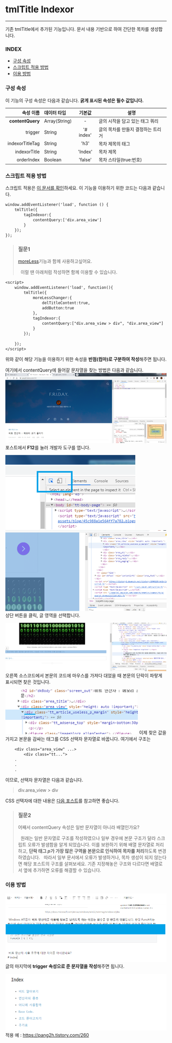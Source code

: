 # tmlTitle Indexor
---
기존 tmlTitle에서 추가된 기능입니다. 문서 내용 기반으로 하여 간단한 목차를 생성합니다.

### INDEX
* [구성 속성](#구성-속성)
* [스크립트 적용 방법](#스크립트-적용-방법)
* [이용 방법](#이용-방법)

### 구성 속성
이 기능의 구성 속성은 다음과 같습니다. **굵게 표시된 속성은 필수 값입니다.**

|속성 이름                  |데이터 타입            |기본값     |설명   							|
|--------------------------:|:----------------------|:---------:|-----------------------------------|
|**contentQuery**			|Array(String)			|-			|글의 시작을 담고 있는 태그 쿼리	|
|trigger					|String                 |'# index'	|글의 목차를 만들지 결정하는 트리거	|
|indexorTitleTag			|String					|'h3'		|목차 제목의 태그					|
|indexorTitle				|String					|'Index'	|목차 제목							|
|orderIndex					|Boolean				|'false'	|목차 스타일(true:번호)				|

### 스크립트 적용 방법
스크립트 적용은 [이 문서를 확인](readme.md#스크립트-적용-방법)하세요. 이 기능을 이용하기 위한 코드는 다음과 같습니다.
```
window.addEventListener('load', function () {
    tmlTitle({
        tagIndexor:{
            contentQuery:['div.area_view']
        }
    });
});
```

> ### 질문1
> [moreLess](readme.md)기능과 함께 사용하고싶어요.
>
> &nbsp; 이럴 땐 아래처럼 작성하면 함께 이용할 수 있습니다.
```
<script>
    window.addEventListener('load', function(){
        tmlTitle({
            moreLessChanger:{
                delTitleContent:true,
                addButton:true
            }, 
            tagIndexor:{
                contentQuery:["div.area_view > div", "div.area_view"]
            }
        });
        
    });
</script>
```
위와 같이 해당 기능을 이용하기 위한 속성을 **반점(컴마)로 구분하여 작성**해주면 됩니다.

여기에서 contentQuery에 들어갈 문자열을 찾는 방법은 다음과 같습니다.
![쿼리 찾기](./images/indexor-findquery.png)
포스트에서 **F12**를 눌러 개발자 도구를 엽니다.

![쿼리 찾기2](./images/indexor-findquery2.png)
![쿼리 찾기3](./images/indexor-findquery3.png)
상단 버튼을 클릭, 글 영역을 선택합니다.

![쿼리 찾기4](./images/indexor-findquery4.png)
오른쪽 소스코드에서 본문의 코드에 마우스를 가져다 대었을 때 본문의 단락이 파랗게 표시되면 찾은 것입니다.

![쿼리 찾기5](./images/indexor-findquery5.png)
이제 찾은 값을 가지고 본문을 감싸는 태그를 CSS 선택자 문자열로 바꿉니다.
여기에서 구조는
```
    <div class="area_view" ...>
        <div class="tt...">
    .
    .
    .
```
이므로, 선택자 문자열은 다음과 같습니다.
> div.area_view > div

CSS 선택자에 대한 내용은 [다음 포스트](https://code.tutsplus.com/ko/tutorials/the-30-css-selectors-you-must-memorize--net-16048)를 참고하면 좋습니다.

> ### 질문2
> 어째서 contentQuery 속성은 일반 문자열이 아니라 배열인가요?
>
> &nbsp; 원래는 일반 문자열로 구조를 작성하였으나 일부 경우에 본문 구조가 달라 스크립트 오류가 발샘함을 알게 되었습니다. 이를 보완하기 위해 배열 문자열로 처리하고, **단락 태그 *p*가 가장 많은 구역을 본문으로 인식하여 목차를 처리**하도록 변경하였습니다.
> &nbsp; 따라서 일부 문서에서 오류가 발생하거나, 목차 생성이 되지 않는다면 해당 포스트의 구조를 살펴보세요. 기존 지정해놓은 구조와 다르다면 배열로서 옆에 추가하면 오류를 해결할 수 있습니다.

### 이용 방법

![적용 방법](./images/indexor-applying.png)
글의 마지막에 **trigger 속성으로 준 문자열을 작성**해주면 됩니다.

![적용 예](./images/indexor-result.png)
적용 예 : https://pang2h.tistory.com/260